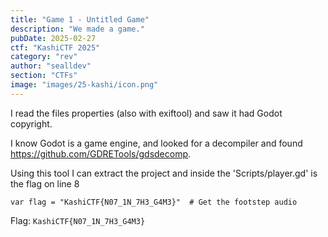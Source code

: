 ```yaml
---
title: "Game 1 - Untitled Game"
description: "We made a game."
pubDate: 2025-02-27
ctf: "KashiCTF 2025"
category: "rev"
author: "sealldev"
section: "CTFs"
image: "images/25-kashi/icon.png"
---
```




I read the files properties (also with exiftool) and saw it had Godot copyright.

I know Godot is a game engine, and looked for a decompiler and found https://github.com/GDRETools/gdsdecomp.

Using this tool I can extract the project and inside the 'Scripts/player.gd' is the flag on line 8

`var flag = "KashiCTF{N07_1N_7H3_G4M3}"  # Get the footstep audio`

Flag: `KashiCTF{N07_1N_7H3_G4M3}`
